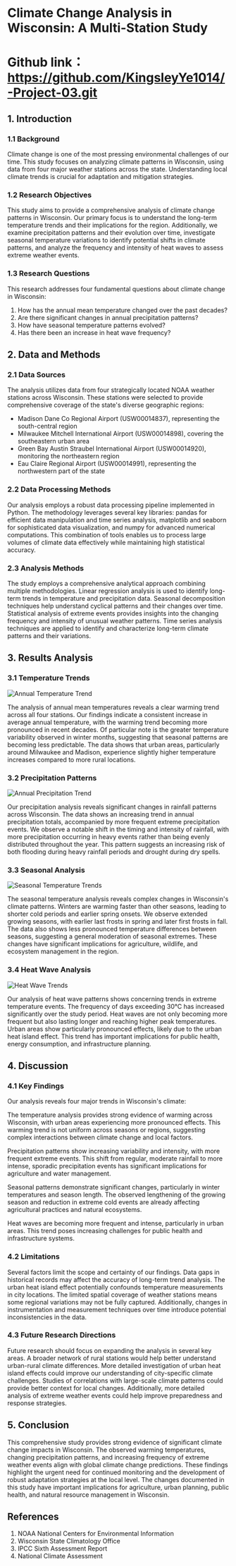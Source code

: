 # Climate Change Analysis in Wisconsin: A Multi-Station Study
# Github link：https://github.com/KingsleyYe1014/-Project-03.git

## 1. Introduction
### 1.1 Background
Climate change is one of the most pressing environmental challenges of our time. This study focuses on analyzing climate patterns in Wisconsin, using data from four major weather stations across the state. Understanding local climate trends is crucial for adaptation and mitigation strategies.

### 1.2 Research Objectives
This study aims to provide a comprehensive analysis of climate change patterns in Wisconsin. Our primary focus is to understand the long-term temperature trends and their implications for the region. Additionally, we examine precipitation patterns and their evolution over time, investigate seasonal temperature variations to identify potential shifts in climate patterns, and analyze the frequency and intensity of heat waves to assess extreme weather events.

### 1.3 Research Questions
This research addresses four fundamental questions about climate change in Wisconsin:
1. How has the annual mean temperature changed over the past decades?
2. Are there significant changes in annual precipitation patterns?
3. How have seasonal temperature patterns evolved?
4. Has there been an increase in heat wave frequency?

## 2. Data and Methods
### 2.1 Data Sources
The analysis utilizes data from four strategically located NOAA weather stations across Wisconsin. These stations were selected to provide comprehensive coverage of the state's diverse geographic regions:
- Madison Dane Co Regional Airport (USW00014837), representing the south-central region
- Milwaukee Mitchell International Airport (USW00014898), covering the southeastern urban area
- Green Bay Austin Straubel International Airport (USW00014920), monitoring the northeastern region
- Eau Claire Regional Airport (USW00014991), representing the northwestern part of the state

### 2.2 Data Processing Methods
Our analysis employs a robust data processing pipeline implemented in Python. The methodology leverages several key libraries: pandas for efficient data manipulation and time series analysis, matplotlib and seaborn for sophisticated data visualization, and numpy for advanced numerical computations. This combination of tools enables us to process large volumes of climate data effectively while maintaining high statistical accuracy.

### 2.3 Analysis Methods
The study employs a comprehensive analytical approach combining multiple methodologies. Linear regression analysis is used to identify long-term trends in temperature and precipitation data. Seasonal decomposition techniques help understand cyclical patterns and their changes over time. Statistical analysis of extreme events provides insights into the changing frequency and intensity of unusual weather patterns. Time series analysis techniques are applied to identify and characterize long-term climate patterns and their variations.

## 3. Results Analysis
### 3.1 Temperature Trends
![Annual Temperature Trend](images/annual_temperature_trend.png)

The analysis of annual mean temperatures reveals a clear warming trend across all four stations. Our findings indicate a consistent increase in average annual temperature, with the warming trend becoming more pronounced in recent decades. Of particular note is the greater temperature variability observed in winter months, suggesting that seasonal patterns are becoming less predictable. The data shows that urban areas, particularly around Milwaukee and Madison, experience slightly higher temperature increases compared to more rural locations.

### 3.2 Precipitation Patterns
![Annual Precipitation Trend](images/annual_precipitation_trend.png)

Our precipitation analysis reveals significant changes in rainfall patterns across Wisconsin. The data shows an increasing trend in annual precipitation totals, accompanied by more frequent extreme precipitation events. We observe a notable shift in the timing and intensity of rainfall, with more precipitation occurring in heavy events rather than being evenly distributed throughout the year. This pattern suggests an increasing risk of both flooding during heavy rainfall periods and drought during dry spells.

### 3.3 Seasonal Analysis
![Seasonal Temperature Trends](images/seasonal_temperature_trends.png)

The seasonal temperature analysis reveals complex changes in Wisconsin's climate patterns. Winters are warming faster than other seasons, leading to shorter cold periods and earlier spring onsets. We observe extended growing seasons, with earlier last frosts in spring and later first frosts in fall. The data also shows less pronounced temperature differences between seasons, suggesting a general moderation of seasonal extremes. These changes have significant implications for agriculture, wildlife, and ecosystem management in the region.

### 3.4 Heat Wave Analysis
![Heat Wave Trends](images/heat_wave_trend.png)

Our analysis of heat wave patterns shows concerning trends in extreme temperature events. The frequency of days exceeding 30°C has increased significantly over the study period. Heat waves are not only becoming more frequent but also lasting longer and reaching higher peak temperatures. Urban areas show particularly pronounced effects, likely due to the urban heat island effect. This trend has important implications for public health, energy consumption, and infrastructure planning.

## 4. Discussion
### 4.1 Key Findings
Our analysis reveals four major trends in Wisconsin's climate:

The temperature analysis provides strong evidence of warming across Wisconsin, with urban areas experiencing more pronounced effects. This warming trend is not uniform across seasons or regions, suggesting complex interactions between climate change and local factors.

Precipitation patterns show increasing variability and intensity, with more frequent extreme events. This shift from regular, moderate rainfall to more intense, sporadic precipitation events has significant implications for agriculture and water management.

Seasonal patterns demonstrate significant changes, particularly in winter temperatures and season length. The observed lengthening of the growing season and reduction in extreme cold events are already affecting agricultural practices and natural ecosystems.

Heat waves are becoming more frequent and intense, particularly in urban areas. This trend poses increasing challenges for public health and infrastructure systems.

### 4.2 Limitations
Several factors limit the scope and certainty of our findings. Data gaps in historical records may affect the accuracy of long-term trend analysis. The urban heat island effect potentially confounds temperature measurements in city locations. The limited spatial coverage of weather stations means some regional variations may not be fully captured. Additionally, changes in instrumentation and measurement techniques over time introduce potential inconsistencies in the data.

### 4.3 Future Research Directions
Future research should focus on expanding the analysis in several key areas. A broader network of rural stations would help better understand urban-rural climate differences. More detailed investigation of urban heat island effects could improve our understanding of city-specific climate challenges. Studies of correlations with large-scale climate patterns could provide better context for local changes. Additionally, more detailed analysis of extreme weather events could help improve preparedness and response strategies.

## 5. Conclusion
This comprehensive study provides strong evidence of significant climate change impacts in Wisconsin. The observed warming temperatures, changing precipitation patterns, and increasing frequency of extreme weather events align with global climate change predictions. These findings highlight the urgent need for continued monitoring and the development of robust adaptation strategies at the local level. The changes documented in this study have important implications for agriculture, urban planning, public health, and natural resource management in Wisconsin.

## References
1. NOAA National Centers for Environmental Information
2. Wisconsin State Climatology Office
3. IPCC Sixth Assessment Report
4. National Climate Assessment 
